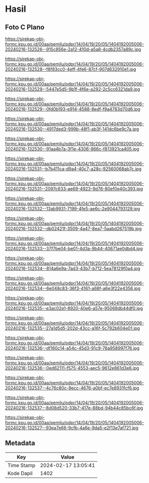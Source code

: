 # Hasil

## Foto C Plano

https://sirekap-obj-formc.kpu.go.id/00aa/pemilu/pdpr/14/04/19/20/05/1404192005006-20240216-132526--915c856e-2a12-410d-a5a8-4cdb2357a89c.jpg

https://sirekap-obj-formc.kpu.go.id/00aa/pemilu/pdpr/14/04/19/20/05/1404192005006-20240216-132528--f8f83cc0-4eff-4fe6-87cf-907d632910e1.jpg

https://sirekap-obj-formc.kpu.go.id/00aa/pemilu/pdpr/14/04/19/20/05/1404192005006-20240216-132529--5447e5d5-9b1f-4f6e-a292-2c5cc6321da9.jpg

https://sirekap-obj-formc.kpu.go.id/00aa/pemilu/pdpr/14/04/19/20/05/1404192005006-20240216-132529--0fd0b193-e914-4588-8edf-f9a4783d70d6.jpg

https://sirekap-obj-formc.kpu.go.id/00aa/pemilu/pdpr/14/04/19/20/05/1404192005006-20240216-132530--4917ded3-999b-48f1-ab3f-141dc6be9c7a.jpg

https://sirekap-obj-formc.kpu.go.id/00aa/pemilu/pdpr/14/04/19/20/05/1404192005006-20240216-132530--91aa4b7a-3f1e-4306-866c-f813921ca405.jpg

https://sirekap-obj-formc.kpu.go.id/00aa/pemilu/pdpr/14/04/19/20/05/1404192005006-20240216-132531--b7b411ca-d9a4-40c7-a28c-92560068ab7c.jpg

https://sirekap-obj-formc.kpu.go.id/00aa/pemilu/pdpr/14/04/19/20/05/1404192005006-20240216-132531--2097c633-ae69-4923-9d76-80ef0e40c393.jpg

https://sirekap-obj-formc.kpu.go.id/00aa/pemilu/pdpr/14/04/19/20/05/1404192005006-20240216-132532--13ab9931-7199-4fe5-ae6c-2e9044793129.jpg

https://sirekap-obj-formc.kpu.go.id/00aa/pemilu/pdpr/14/04/19/20/05/1404192005006-20240216-132532--db02421f-3509-4a47-8ea7-5aabd267519b.jpg

https://sirekap-obj-formc.kpu.go.id/00aa/pemilu/pdpr/14/04/19/20/05/1404192005006-20240216-132533--37f7be04-be01-4d3a-9b44-40671ae0dbd4.jpg

https://sirekap-obj-formc.kpu.go.id/00aa/pemilu/pdpr/14/04/19/20/05/1404192005006-20240216-132534--814a6e9a-7ad3-43b7-b712-5ea78129f0a4.jpg

https://sirekap-obj-formc.kpu.go.id/00aa/pemilu/pdpr/14/04/19/20/05/1404192005006-20240216-132534--6e048c83-36f3-4161-a68f-a6e3f22e4356.jpg

https://sirekap-obj-formc.kpu.go.id/00aa/pemilu/pdpr/14/04/19/20/05/1404192005006-20240216-132535--e3ac02e1-8920-40e6-a57e-95068db44df0.jpg

https://sirekap-obj-formc.kpu.go.id/00aa/pemilu/pdpr/14/04/19/20/05/1404192005006-20240216-132535--27a1d5d5-202d-43cc-a16f-5c792b604e01.jpg

https://sirekap-obj-formc.kpu.go.id/00aa/pemilu/pdpr/14/04/19/20/05/1404192005006-20240216-132536--df160c14-a54c-45d3-91c9-76a958997f76.jpg

https://sirekap-obj-formc.kpu.go.id/00aa/pemilu/pdpr/14/04/19/20/05/1404192005006-20240216-132536--0ed62111-f575-4553-aec5-9612e661d3e6.jpg

https://sirekap-obj-formc.kpu.go.id/00aa/pemilu/pdpr/14/04/19/20/05/1404192005006-20240216-132537--4c76c80c-9ecc-4676-a0bf-ec7e8931fcf6.jpg

https://sirekap-obj-formc.kpu.go.id/00aa/pemilu/pdpr/14/04/19/20/05/1404192005006-20240216-132537--8d08d520-33b7-417e-88bd-94b44c85bc6f.jpg

https://sirekap-obj-formc.kpu.go.id/00aa/pemilu/pdpr/14/04/19/20/05/1404192005006-20240216-132527--93ea7e66-9cfb-4a6e-9da5-e2f13e7af721.jpg


## Metadata

| Key        | Value               |
| ---------- | ------------------- |
| Time Stamp | 2024-02-17 13:05:41 |
| Kode Dapil | 1402                |



